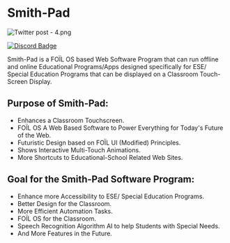 # Smith-Pad

![Twitter post - 4.png](https://res.craft.do/user/full/23a03a79-af5e-1af9-b4ff-27170389b6b1/doc/09230642-5B39-4E9F-974D-4D676AEBBF43/D127EE3B-AC05-4789-8962-D2E7B01ADC65_2/OTCANQxFU28w30wCwCFZAfMQVGKoT3WhOFPLW8KYMOIz/Twitter%20post%20-%204.png)


[![Discord Badge](https://res.craft.do/user/full/23a03a79-af5e-1af9-b4ff-27170389b6b1/doc/09230642-5B39-4E9F-974D-4D676AEBBF43/7588A342-1DD4-4107-8CC0-6C2F2D8A5B5B_2/Rc7iX9y1INicNTB4knePK9mYXVAX6mXVmDUQozrekT8z/Group%2043.png)](https://discord.gg/neSrTVgbkF)

Smith-Pad is a FOÏL OS based Web Software Program that can run offline and online Educational Programs/Apps designed specifically for ESE/ Special Education Programs that can be displayed on a Classroom Touch-Screen Display.

## Purpose of Smith-Pad:

- Enhances a Classroom Touchscreen.
- FOÏL OS A Web Based Software to Power Everything for Today's Future of the Web.
- Futuristic Design based on FOÏL UI (Modified) Principles.
- Shows Interactive Multi-Touch Animations.
- More Shortcuts to Educational-School Related Web Sites.

## Goal for the Smith-Pad Software Program:

- Enhance more Accessibility to ESE/ Special Education Programs.
- Better Design for the Classroom.
- More Efficient Automation Tasks.
- FOÏL OS for the Classroom.
- Speech Recognition Algorithm AI to help Students with Special Needs.
- And More Features in the Future.

